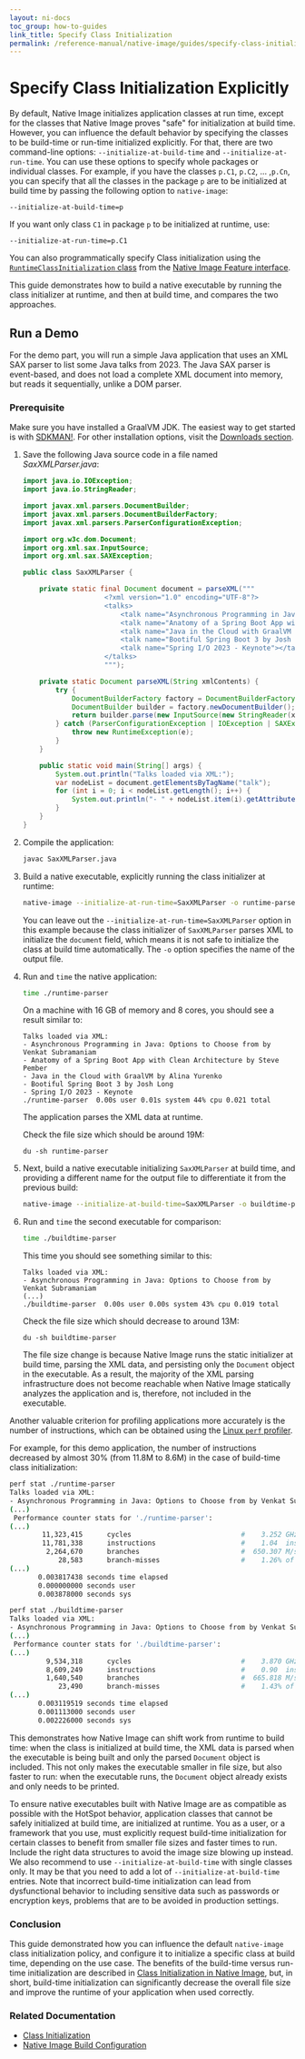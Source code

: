 ```yaml
---
layout: ni-docs
toc_group: how-to-guides
link_title: Specify Class Initialization
permalink: /reference-manual/native-image/guides/specify-class-initialization/
---
```


# Specify Class Initialization Explicitly

By default, Native Image initializes application classes at run time, except for the classes that Native Image proves "safe" for initialization at build time. 
However, you can influence the default behavior by specifying the classes to be build-time or run-time initialized explicitly.
For that, there are two command-line options: `--initialize-at-build-time` and `--initialize-at-run-time`.
You can use these options to specify whole packages or individual classes.
For example, if you have the classes `p.C1`, `p.C2`, … ,`p.Cn`, you can specify that all the classes in the package `p` are to be initialized at build time by passing the following option to `native-image`:
```shell
--initialize-at-build-time=p
```
If you want only class `C1` in package `p` to be initialized at runtime, use:
```shell
--initialize-at-run-time=p.C1
```

You can also programmatically specify Class initialization using the [`RuntimeClassInitialization` class](https://github.com/oracle/graal/blob/master/sdk/src/org.graalvm.nativeimage/src/org/graalvm/nativeimage/hosted/RuntimeClassInitialization.java) from the [Native Image Feature interface](https://github.com/oracle/graal/blob/master/sdk/src/org.graalvm.nativeimage/src/org/graalvm/nativeimage/hosted/Feature.java).

This guide demonstrates how to build a native executable by running the class initializer at runtime, and then at build time, and compares the two approaches. 

## Run a Demo

For the demo part, you will run a simple Java application that uses an XML SAX parser to list some Java talks from 2023. 
The Java SAX parser is event-based, and does not load a complete XML document into memory, but reads it sequentially, unlike a DOM parser.

### Prerequisite 
Make sure you have installed a GraalVM JDK.
The easiest way to get started is with [SDKMAN!](https://sdkman.io/jdks#graal).
For other installation options, visit the [Downloads section](https://www.graalvm.org/downloads/).

1. Save the following Java source code in a file named _SaxXMLParser.java_:
    ```java
    import java.io.IOException;
    import java.io.StringReader;

    import javax.xml.parsers.DocumentBuilder;
    import javax.xml.parsers.DocumentBuilderFactory;
    import javax.xml.parsers.ParserConfigurationException;

    import org.w3c.dom.Document;
    import org.xml.sax.InputSource;
    import org.xml.sax.SAXException;

    public class SaxXMLParser {

        private static final Document document = parseXML("""
                        <?xml version="1.0" encoding="UTF-8"?>
                        <talks>
                            <talk name="Asynchronous Programming in Java: Options to Choose from by Venkat Subramaniam"></talk>
                            <talk name="Anatomy of a Spring Boot App with Clean Architecture by Steve Pember"></talk>
                            <talk name="Java in the Cloud with GraalVM by Alina Yurenko"></talk>
                            <talk name="Bootiful Spring Boot 3 by Josh Long"></talk>
                            <talk name="Spring I/O 2023 - Keynote"></talk>
                        </talks>
                        """);

        private static Document parseXML(String xmlContents) {
            try {
                DocumentBuilderFactory factory = DocumentBuilderFactory.newInstance();
                DocumentBuilder builder = factory.newDocumentBuilder();
                return builder.parse(new InputSource(new StringReader(xmlContents)));
            } catch (ParserConfigurationException | IOException | SAXException e) {
                throw new RuntimeException(e);
            }
        }

        public static void main(String[] args) {
            System.out.println("Talks loaded via XML:");
            var nodeList = document.getElementsByTagName("talk");
            for (int i = 0; i < nodeList.getLength(); i++) {
                System.out.println("- " + nodeList.item(i).getAttributes().getNamedItem("name").getTextContent());
            }
        }
    }
    ```

2. Compile the application:
    ```bash
    javac SaxXMLParser.java
    ```
  
3. Build a native executable, explicitly running the class initializer at runtime:
    ```bash
    native-image --initialize-at-run-time=SaxXMLParser -o runtime-parser SaxXMLParser
    ```
    You can leave out the `--initialize-at-run-time=SaxXMLParser` option in this example because the class initializer of `SaxXMLParser` parses XML to initialize the `document` field, which means it is not safe to initialize the class at build time automatically.
    The `-o` option specifies the name of the output file. 

4. Run and `time` the native application:
    ```bash
    time ./runtime-parser
    ```
    On a machine with 16 GB of memory and 8 cores, you should see a result similar to:
    ```
    Talks loaded via XML:
    - Asynchronous Programming in Java: Options to Choose from by Venkat Subramaniam
    - Anatomy of a Spring Boot App with Clean Architecture by Steve Pember
    - Java in the Cloud with GraalVM by Alina Yurenko
    - Bootiful Spring Boot 3 by Josh Long
    - Spring I/O 2023 - Keynote
    ./runtime-parser  0.00s user 0.01s system 44% cpu 0.021 total
    ```
    The application parses the XML data at runtime.

    Check the file size which should be around 19M:
    ```
    du -sh runtime-parser
    ```

5.  Next, build a native executable initializing `SaxXMLParser` at build time, and providing a different name for the output file to differentiate it from the previous build:
    ```bash
    native-image --initialize-at-build-time=SaxXMLParser -o buildtime-parser SaxXMLParser
    ```

6. Run and `time` the second executable for comparison:
    ```bash
    time ./buildtime-parser
    ```
    This time you should see something similar to this:
    ```
    Talks loaded via XML:
    - Asynchronous Programming in Java: Options to Choose from by Venkat Subramaniam
    (...)
    ./buildtime-parser  0.00s user 0.00s system 43% cpu 0.019 total
    ```
    Check the file size which should decrease to around 13M:
    ```
    du -sh buildtime-parser
    ```
    The file size change is because Native Image runs the static initializer at build time, parsing the XML data, and persisting only the `Document` object in the executable.
    As a result, the majority of the XML parsing infrastructure does not become reachable when Native Image statically analyzes the application and is, therefore, not included in the executable.

Another valuable criterion for profiling applications more accurately is the number of instructions, which can be obtained using the [Linux `perf` profiler](../PerfProfiling.md).

For example, for this demo application, the number of instructions decreased by almost 30% (from 11.8M to 8.6M) in the case of build-time class initialization:
```bash
perf stat ./runtime-parser 
Talks loaded via XML:
- Asynchronous Programming in Java: Options to Choose from by Venkat Subramaniam
(...)
 Performance counter stats for './runtime-parser':
(...)                   
        11,323,415      cycles                           #    3.252 GHz                       
        11,781,338      instructions                     #    1.04  insn per cycle            
         2,264,670      branches                         #  650.307 M/sec                     
            28,583      branch-misses                    #    1.26% of all branches           
(...)   
       0.003817438 seconds time elapsed
       0.000000000 seconds user
       0.003878000 seconds sys 
```
```bash
perf stat ./buildtime-parser 
Talks loaded via XML:
- Asynchronous Programming in Java: Options to Choose from by Venkat Subramaniam
(...)
 Performance counter stats for './buildtime-parser':
(...)                    
         9,534,318      cycles                           #    3.870 GHz                       
         8,609,249      instructions                     #    0.90  insn per cycle            
         1,640,540      branches                         #  665.818 M/sec                     
            23,490      branch-misses                    #    1.43% of all branches           
(...)
       0.003119519 seconds time elapsed
       0.001113000 seconds user
       0.002226000 seconds sys 
```

This demonstrates how Native Image can shift work from runtime to build time: when the class is initialized at build time, the XML data is parsed when the executable is being built and only the parsed `Document` object is included.
This not only makes the executable smaller in file size, but also faster to run: when the executable runs, the `Document` object already exists and only needs to be printed.

To ensure native executables built with Native Image are as compatible as possible with the HotSpot behavior, application classes that cannot be safely initialized at build time, are initialized at runtime.
You as a user, or a framework that you use, must explicitly request build-time initialization for certain classes to benefit from smaller file sizes and faster times to run.
Include the right data structures to avoid the image size blowing up instead.
We also recommend to use `--initialize-at-build-time` with single classes only. 
It may be that you need to add a lot of `--initialize-at-build-time` entries. 
Note that incorrect build-time initialization can lead from dysfunctional behavior to including sensitive data such as passwords or encryption keys, problems that are to be avoided in production settings.

### Conclusion

This guide demonstrated how you can influence the default `native-image` class initialization policy, and configure it to initialize a specific class at build time, depending on the use case. 
The benefits of the build-time versus run-time initialization are described in [Class Initialization in Native Image](../ClassInitialization.md), but, in short, build-time initialization can significantly decrease the overall file size and improve the runtime of your application when used correctly.

### Related Documentation

* [Class Initialization](../ClassInitialization.md)
* [Native Image Build Configuration](../BuildConfiguration.md)